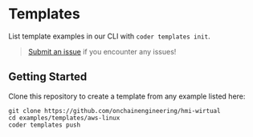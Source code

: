 # Templates

List template examples in our CLI with `coder templates init`.

> [Submit an issue](https://github.com/onchainengineering/hmi-wirtual/issues/new) if you encounter any issues!

## Getting Started

Clone this repository to create a template from any example listed here:

```console
git clone https://github.com/onchainengineering/hmi-wirtual
cd examples/templates/aws-linux
coder templates push
```
